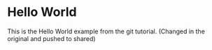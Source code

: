 # Hello World

This is the Hello World example from the git tutorial.
(Changed in the original and pushed to shared)

